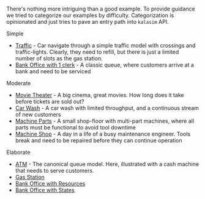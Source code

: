 <!--# Examples-->

There's nothing more intriguing than a good example. To provide guidance we tried to categorize our examples by difficulty. Categorization is opinionated and just tries to pave an entry path into `kalasim` API.

Simple

* [Traffic](examples/traffic.md) - Car navigate through a simple traffic model with crossings and traffic-lights. Clearly, they need to refill, but there is just a limited number of slots as the gas station.
* [Bank Office with 1 clerk](examples/bank_office.md#simple-bank-office-1-clerk) - A classic queue, where customers arrive at a bank and need to be serviced

Moderate

* [Movie Theater](examples/movie_theater.md) - A big cinema, great movies. How long does it take before tickets are sold out?
* [Car Wash](examples/car_wash.md) - A car wash with limited throughput, and a continuous stream of new customers
* [Machine Parts](examples/machine_parts.md) - A small shop-floor with multi-part machines, where all parts must be functional to avoid tool downtime
* [Machine Shop](examples/machine_shop.md) - A day in a life of a busy maintenance engineer. Tools break and need to be repaired before they can continue operation

Elaborate

* [ATM](examples/atm_queue.md) - The canonical queue model. Here, illustrated with a cash machine that needs to serve customers.
* [Gas Station](examples/gas_station.md)
* [Bank Office with Resources](examples/bank_office.md#bank-office-with-resources)
* [Bank Office with States](examples/bank_office.md#bank-office-with-states)




